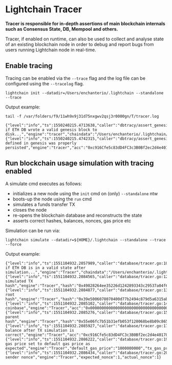 # Lightchain Tracer

**Tracer is responsible for in-depth assertions of main blockchain internals such as Consensus State, DB, Mempool and others.**

Tracer, if enabled on runtime, can also be used to collect and analyse state of an existing blockchain node in order to debug and report bugs from users running Lightchain node in real-time.

## Enable tracing

Tracing can be enabled via the `--trace` flag and the log file can be configured using the `--tracelog` flag.
```
lightchain init --datadir=/Users/enchanterio/.lightchain --standalone --trace
```

Output example:
```
tail -f /var/folders/f9/11wh9x9j31d75nxgwv2qsj3r0000gn/T/tracer.log

{"level":"info","ts":1550240215.4713638,"caller":"dbtracy/assert_genesis.go:11","msg":"Tracing if ETH DB wrote a valid genesis block to disk...","engine":"tracer","chaindata":"/Users/enchanterio/.lightchain/database/chaindata"}
{"level":"info","ts":1550240215.4742315,"caller":"dbtracy/assert_genesis.go:41","msg":"balance defined in genesis was properly persisted","engine":"tracer","acc":"0xc916Cfe5c83dD4FC3c3B0Bf2ec2d4e401782875e","genesis_balance":"300000000000000000000000000","persisted_balance":"300000000000000000000000000"}
```

## Run blockchain usage simulation with tracing enabled

A simulate cmd executes as follows:
- initializes a new node using the `init` cmd on (only) `--standalone` ntw
- boots-up the node using the `run` cmd
- simulates a funds transfer TX
- closes the node
- re-opens the blockchain database and reconstructs the state
- asserts correct hashes, balances, nonces, gas price etc

Simulation can be run via:
```
lightchain simulate --datadir=${HOME}/.lightchain --standalone --trace --force
```

Output example:
```
{"level":"info","ts":1551104932.2057989,"caller":"database/tracer.go:109","msg":"Tracing if ETH DB is in a valid state after simulation...","engine":"Tracer","chaindata":"/Users/enchanterio/.lightchain/database/chaindata"}
{"level":"info","ts":1551104932.2084565,"caller":"database/tracer.go:127","msg":"correct simulated TX hash","engine":"Tracer","hash":"0x49828264ee35226d1242893343c29537a04f61bbb2671d58d7ff9e16f5e5c4bd"}
{"level":"info","ts":1551104932.2084877,"caller":"database/tracer.go:135","msg":"correct root hash","engine":"Tracer","hash":"0x39e5006078070400d77b2494c879d5a6315ab3a7ae19c1309c0b4126f1f56f9c"}
{"level":"info","ts":1551104932.2085102,"caller":"database/tracer.go:143","msg":"correct coinbase","engine":"Tracer","acc":"0x0000000000000000000000000000000000000000"}
{"level":"info","ts":1551104932.2085276,"caller":"database/tracer.go:151","msg":"correct parent hash","engine":"Tracer","hash":"0x55e06fc7b51b31efb053f128068be8b09c86569895d98591ea5790b683770c58"}
{"level":"info","ts":1551104932.2085927,"caller":"database/tracer.go:174","msg":"sender balance after TX simulation is correct","engine":"Tracer","acc":"0xc916Cfe5c83dD4FC3c3B0Bf2ec2d4e401782875e","genesis_balance":"300000000000000000000000000","expected_balance":"299999998999979000000000000","post_simulation_balance":"299999998999979000000000000"}
{"level":"info","ts":1551104932.2086222,"caller":"database/tracer.go:191","msg":"TX gas price set to default gas price as expected","engine":"Tracer","default_gas_price":"1000000000","tx_gas_price":"1000000000"}
{"level":"info","ts":1551104932.2086434,"caller":"database/tracer.go:207","msg":"correct sender nonce","engine":"Tracer","expected_nonce":1,"actual_nonce":1}
```